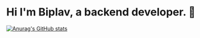 # Hi I'm Biplav, a backend developer. 👋

[![Anurag's GitHub stats](https://github-readme-stats.vercel.app/api?username=Biplav-05&show_icons=True&theme=radical)](https://github.com/Biplav-05/github-readme-stats&show_icons=True)
